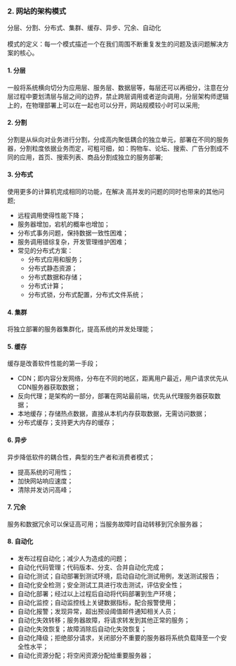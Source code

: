 ### 2. 网站的架构模式
分层、分割、分布式、集群、缓存、异步、冗余、自动化 <br><br>
模式的定义：每一个模式描述一个在我们周围不断重复发生的问题及该问题解决方案的核心。
#### 1. 分层
一般将系统横向切分为应用层、服务层、数据层等，每层还可以再细分，注意在分层过程中要划清层与层之间的边界，禁止跨层调用或者逆向调用，分层架构师逻辑上的，在物理部署上可以在一起也可以分开，网站规模较小时可以采用;
#### 2. 分割
分割是从纵向对业务进行分割，分成高内聚低耦合的独立单元，部署在不同的服务器，分割粒度依据业务而定，可粗可细，如：购物车、论坛、搜索、广告分割成不同的应用，首页、搜索列表、商品分割成独立的服务部署;
#### 3. 分布式
使用更多的计算机完成相同的功能，在解决 高并发的问题的同时也带来的其他问题;
- 远程调用使得性能下降；
- 服务器增加，宕机的概率也增加；
- 分布式事务问题，保持数据一致性困难；
- 服务调用错综复杂，开发管理维护困难；
- 常见的分布式方案：
    - 分布式应用和服务；
    - 分布式静态资源；
    - 分布式数据和存储；
    - 分布式计算；
    - 分布式锁，分布式配置，分布式文件系统；
#### 4. 集群
将独立部署的服务器集群化，提高系统的并发处理能；
#### 5. 缓存
缓存是改善软件性能的第一手段；
- CDN；即内容分发网络，分布在不同的地区，距离用户最近，用户请求优先从CDN服务器获取数据；
- 反向代理；是架构的一部分，部署在网站最前端，优先从代理服务器获取数据；
- 本地缓存；存储热点数据，直接从本机内存获取数据，无需访问数据；
- 分布式缓存；支持更大内存的缓存；
#### 6. 异步
异步降低软件的耦合性，典型的生产者和消费者模式；
- 提高系统的可用性；
- 加快网站响应速度；
- 清除并发访问高峰；
#### 7. 冗余
服务和数据冗余可以保证高可用；当服务故障时自动转移到冗余服务器；
#### 8. 自动化
- 发布过程自动化；减少人为造成的问题；
- 自动化代码管理；代码版本、分支、合并自动化完成；
- 自动化测试；自动部署到测试环境，启动自动化测试用例，发送测试报告；
- 自动化安全检测；安全测试工具进行攻击测试，评估安全性；
- 自动化部署；经过以上过程后自动将代码部署到生产环境；
- 自动化监控；自动监控线上关键数据指标，配合报警使用；
- 自动化报警；发现异常，超出预设阈值邮件通知相关人员；
- 自动化失效转移；服务器故障，将请求转发到其他正常的服务；
- 自动化失效恢复；故障消除后自动化失效恢复；
- 自动化降级；拒绝部分请求，关闭部分不重要的服务器将系统负载降至一个安全性水平；
- 自动化资源分配；将空闲资源分配给重要服务器；